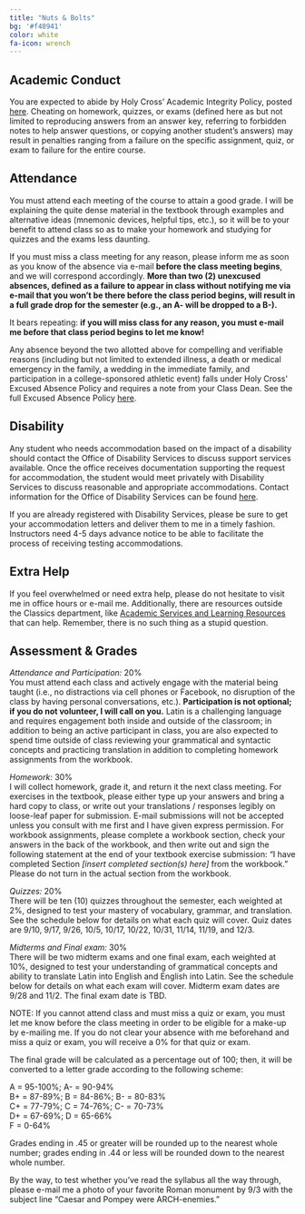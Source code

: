 ```yaml
---
title: "Nuts & Bolts"
bg: '#f48941'
color: white
fa-icon: wrench
---
```


## Academic Conduct
You are expected to abide by Holy Cross’ Academic Integrity Policy, posted [here](https://catalog.holycross.edu/node/1381/#AHP). Cheating on homework, quizzes, or exams (defined here as but not limited to reproducing answers from an answer key, referring to forbidden notes to help answer questions, or copying another student’s answers) may result in penalties ranging from a failure on the specific assignment, quiz, or exam to failure for the entire course.

## Attendance
You must attend each meeting of the course to attain a good grade. I will be explaining the quite dense material in the textbook through examples and alternative ideas (mnemonic devices, helpful tips, etc.), so it will be to your benefit to attend class so as to make your homework and studying for quizzes and the exams less daunting.

If you must miss a class meeting for any reason, please inform me as soon as you know of the absence via e-mail **before the class meeting begins**, and we will correspond accordingly. **More than two (2) unexcused absences, defined as a failure to appear in class without notifying me via e-mail that you won’t be there before the class period begins, will result in a full grade drop for the semester (e.g., an A- will be dropped to a B-).**

It bears repeating: **if you will miss class for any reason, you must e-mail me before that class period begins to let me know!**

Any absence beyond the two allotted above for compelling and verifiable reasons (including but not limited to extended illness, a death or medical emergency in the family, a wedding in the immediate family, and participation in a college-sponsored athletic event) falls under Holy Cross' Excused Absence Policy and requires a note from your Class Dean. See the full Excused Absence Policy [here](https://catalog.holycross.edu/node/1381/#EAP).

## Disability
Any student who needs accommodation based on the impact of a disability should contact the Office of Disability Services to discuss support services available. Once the office receives documentation supporting the request for accommodation, the student would meet privately with Disability Services to discuss reasonable and appropriate accommodations. Contact information for the Office of Disability Services can be found [here](https://www.holycross.edu/health-wellness-and-access/office-disability-services).

If you are already registered with Disability Services, please be sure to get your accommodation letters and deliver them to me in a timely fashion. Instructors need 4-5 days advance notice to be able to facilitate the process of receiving testing accommodations.

## Extra Help
If you feel overwhelmed or need extra help, please do not hesitate to visit me in office hours or e-mail me. Additionally, there are resources outside the Classics department, like [Academic Services and Learning Resources](https://www.holycross.edu/support-and-resources/academic-services-and-learning-resources) that can help. Remember, there is no such thing as a stupid question.

## Assessment & Grades

*Attendance and Participation:* 20%  
You must attend each class and actively engage with the material being taught (i.e., no distractions via cell phones or Facebook, no disruption of the class by having personal conversations, etc.). **Participation is not optional; if you do not volunteer, I will call on you.** Latin is a challenging language and requires engagement both inside and outside of the classroom; in addition to being an active participant in class, you are also expected to spend time outside of class reviewing your grammatical and syntactic concepts and practicing translation in addition to completing homework assignments from the workbook.

*Homework:* 30%  
I will collect homework, grade it, and return it the next class meeting. For exercises in the textbook, please either type up your answers and bring a hard copy to class, or write out your translations / responses legibly on loose-leaf paper for submission. E-mail submissions will not be accepted unless you consult with me first and I have given express permission. For workbook assignments, please complete a workbook section, check your answers in the back of the workbook, and then write out and sign the following statement at the end of your textbook exercise submission: “I have completed Section *[insert completed section(s) here]* from the workbook.” Please do not turn in the actual section from the workbook.

*Quizzes:* 20%  
There will be ten (10) quizzes throughout the semester, each weighted at 2%, designed to test your mastery of vocabulary, grammar, and translation. See the schedule below for details on what each quiz will cover. Quiz dates are 9/10, 9/17, 9/26, 10/5, 10/17, 10/22, 10/31, 11/14, 11/19, and 12/3.

*Midterms and Final exam:* 30%  
There will be two midterm exams and one final exam, each weighted at 10%, designed to test your understanding of grammatical concepts and ability to translate Latin into English and English into Latin. See the schedule below for details on what each exam will cover. Midterm exam dates are 9/28 and 11/2. The final exam date is TBD.

NOTE: If you cannot attend class and must miss a quiz or exam, you must let me know before the class meeting in order to be eligible for a make-up by e-mailing me. If you do not clear your absence with me beforehand and miss a quiz or exam, you will receive a 0% for that quiz or exam.

The final grade will be calculated as a percentage out of 100; then, it will be converted to a letter grade according to the following scheme:

A = 95-100%; A- = 90-94%  
B+ = 87-89%; B = 84-86%; B- = 80-83%  
C+ = 77-79%; C = 74-76%; C- = 70-73%  
D+ = 67-69%; D = 65-66%  
F = 0-64%  

Grades ending in .45 or greater will be rounded up to the nearest whole number; grades ending in .44 or less will be rounded down to the nearest whole number.

By the way, to test whether you’ve read the syllabus all the way through, please e-mail me a photo of your favorite Roman monument by 9/3 with the subject line “Caesar and Pompey were ARCH-enemies.”
